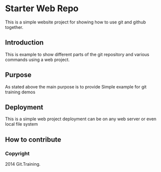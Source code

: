 # Starter Web Repo

This is a simple website project for showing 
how to use git and github together.

## Introduction

This is example to show different parts of the git
repository and various commands using a web project.

## Purpose

As stated above the main purpose is to provide 
Simple example for git training demos

## Deployment

This is a simple web project deployment can be on any 
web server or even local file system

## How to contribute

### Copyright  

2014 Git.Training.